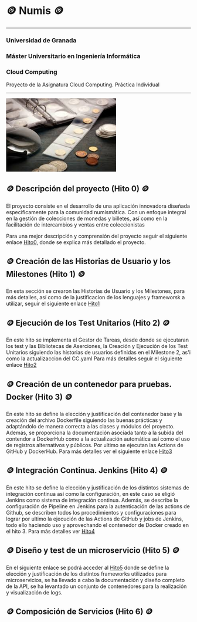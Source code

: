 # :coin: Numis :coin:

---

### Universidad de Granada
### Máster Universitario en Ingeniería Informática
### Cloud Computing

Proyecto de la Asignatura Cloud Computing. Práctica Individual

---

<img src="./docs/img/images.jpeg" alt="drawing" width="300"/>

## :coin: Descripción del proyecto (Hito 0) :coin:

El proyecto consiste en el desarrollo de una aplicación innovadora diseñada específicamente para la comunidad numismática. Con un enfoque integral en la gestión de colecciones de monedas y billetes, así como en la facilitación de intercambios y ventas entre coleccionistas

Para una mejor descripción y comprensión del proyecto seguir el siguiente enlace [Hito0](/docs/hitos/hito0/hito0.md), donde se explica más detallado el proyecto. 

## :coin: Creación de las Historias de Usuario y los Milestones (Hito 1) :coin:

En esta sección se crearon las Historias de Usuario y los Milestones, para más detalles, así como de la justificacion de los lenguajes y frameworsk a utilizar, seguir el siguiente enlace [Hito1](/docs/hitos/hito1/hito1.md)

## :coin: Ejecución de los Test Unitarios (Hito 2) :coin:

En este hito se implementa el Gestor de Tareas, desde donde se ejecutaran los test y las Bibliotecas de Aserciones, la Creación y Ejecución de los Test Unitarios siguiendo las historias de usuarios definidas en el Milestone 2, as'i como la actualizaccion del CC.yaml
Para más detalles seguir el siguiente enlace [Hito2](/docs/hitos/hito2/hito2.md)

## :coin: Creación de un contenedor para pruebas. Docker (Hito 3) :coin:

En este hito se define la elección y justificación del contenedor base y la creación del archivo Dockerfile siguiendo las buenas prácticas y adaptándolo de manera correcta a las clases y módulos del proyecto. Además, se proporciona la documentación asociada tanto a la subida del contendor a DockerHub como a la actualización automática así como el uso de registros alternativos y públicos. Por ultimo se ejecutan las Actions de GitHub y DockerHub. Para más detalles ver el siguiente enlace [Hito3](/docs/hitos/hito3/hito3.md)

## :coin: Integración Continua. Jenkins (Hito 4) :coin:

En este hito se define la elección y justificación de los distintos sistemas de integración continua así como la configuración, en este caso se eligió Jenkins como sistema de integración continua. Además, se describe la configuración de Pipeline en Jenkins para la autenticación de las actions de Github, se describen todos los procedimientos y configuraciones para lograr por ultimo la ejecución de las Actions de GitHub y jobs de Jenkins, todo ello haciendo uso y aprovechando el contenedor de Docker creado en el hito 3. Para más detalles ver [Hito4](/docs/hitos/hito4/hito4.md)

## :coin: Diseño y test de un microservicio (Hito 5) :coin:

En el siguiente enlace se podrá acceder al [Hito5](/docs/hitos/hito5/hito5.md) donde se define la elección y justificación de los distintos frameworks utilizados para microservicios, se ha llevado a cabo la documentación y diseño completo de la API, se ha levantado un conjunto de contenedores para la realización y visualización de logs.

## :coin: Composición de Servicios (Hito 6) :coin: